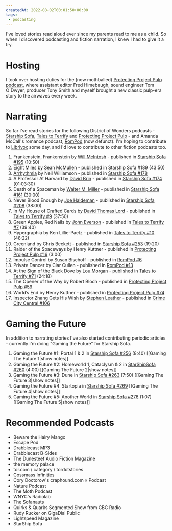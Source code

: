 ```yaml
---
createdAt: 2022-08-02T00:01:50+00:00
tags: 
 - podcasting
---
```

I've loved stories read aloud ever since my parents read to me as a child. So when I discovered podcasting and fiction narration, I knew I had to give it a try.

# Hosting

I took over hosting duties for the (now mothballed) [Protecting Project Pulp podcast](http://ppp.requisite.link), where assistant editor Fred Himebaugh, sound engineer Tom O'Dwyer, producer Tony Smith and myself brought a new classic pulp-era story to the airwaves every week.

# Narrating

So far I've read stories for the following District of Wonders podcasts - [Starship Sofa](http://www.starshipsofa.com/), [Tales to Terrify](http://talestoterrify.com/) and [Protecting Project Pulp](http://protectingprojectpulp.com/) - and Amanda McCall's romance podcast, [RomPod](http://rompod.com/) (now defunct). I'm hoping to contribute to [Librivox](http://librivox.org/) some day, and I'd love to contribute to other fiction podcasts too.

1.  Frankenstein, Frankenstein by [Will McIntosh](http://en.wikipedia.org/wiki/Will_McIntosh) - published in [Starship Sofa #195](http://www.starshipsofa.com/blog/2011/06/29/starshipsofa-no-195-will-mcintosh/) (10:50)
2.  Eight Miles by [Sean McMullen](http://www.seanmcmullen.net.au/news.htm) - published in [Starship Sofa #189](http://www.starshipsofa.com/blog/2011/05/18/starshipsofa-no-189-sean-mcmullen/) (43:50)
3.  [Arrhythmia](http://www.mutationpress.com/Arrhythmia%20BFSA%20shortlist.pdf) by Neil Williamson - published in [Starship Sofa #178](http://www.starshipsofa.com/blog/2011/03/03/starshipsofa-no-178-bsfa-best-short-story-nominations/)
4.  A Professor At Harvard by [David Brin](http://www.davidbrin.com/) - published in [Starship Sofa #174](http://www.starshipsofa.com/blog/2011/02/02/starshipsofa-no-174-david-brin-damon-knight/) (01:03:30)
5.  Death of a Spaceman by [Walter M. Miller](http://en.wikipedia.org/wiki/Walter_M._Miller,_Jr.) - published in [Starship Sofa #161](http://www.starshipsofa.com/blog/2010/11/05/aural-delights-no-161-walter-m-miller/) (30:00)
6.  Never Blood Enough by [Joe Haldeman](http://home.earthlink.net/~haldeman/) - published in [Starship Sofa #208](http://www.starshipsofa.com/blog/2011/10/19/starshipsofa-no-208-joe-haldeman/) (38:00)
7.  In My House of Crafted Cards by [David Thomas Lord](http://www.fantasticfiction.co.uk/l/david-thomas-lord/) - published in [Tales to Terrify #9](http://talestoterrify.com/tales-to-terrify-no-9-david-thomas-lord/) (37:50)
8.  Green Apples, Red Nails by [John Everson](http://www.johneverson.com/) - published in [Tales to Terrify #7](http://talestoterrify.com/tales-to-terrify-no-7-john-everson) (39:40)
9.  Hypergraphia by Ken Lillie-Paetz - published in [Tales to Terrify #10](http://talestoterrify.com/tales-to-terrify-no-10-bram-stoker-awards-special-part-2/) (48:22)
10.  Greenland by Chris Beckett - published in [Starship Sofa #253](http://www.starshipsofa.com/2012/08/29/starshipsofa-no-253-chris-beckett/) (19:20)
11.  Raider of the Spaceways by Henry Kuttner - published in [Protecting Project Pulp #16](http://protectingprojectpulp.com/protecting-project-pulp-no-16-henry-kuttner/) (3:00)
12.  Impulse Control by Susan Bischoff - published in [RomPod #6](http://rompod.com/post/42306680966/episode-6-susan-bischoff-impulse-control)
13.  Private Dancer by Ciar Cullen - published in [RomPod #13](http://rompod.com/post/46887403486/episode-13-ciar-cullen-private-dancer)
14.  At the Sign of the Black Dove by [Lou Morgan](http://www.loumorgan.co.uk/) - published in [Tales to Terrify #71](http://talestoterrify.com/tales-to-terrify-no-71-neputin-morgan/) (24:18)
15.  The Opener of the Way by Robert Bloch - published in [Protecting Project Pulp #59](http://protectingprojectpulp.com/protecting-project-pulp-59-robert-bloch/)
16.  World’s End by Henry Kuttner - published in [Protecting Project Pulp #74](http://protectingprojectpulp.com/protecting-project-pulp-74-henry-kuttner/)
17.  Inspector Zhang Gets His Wish by [Stephen Leather](http://www.stephenleather.com/) - published in [Crime City Central #106](http://crimecitycentral.com/crime-city-central-no-106-stephen-leather/)

# Gaming the Future

In addition to narrating stories I've also started contributing periodic articles - currently I'm doing "Gaming the Future" for Starship Sofa.

1.  Gaming the Future #1: Portal 1 & 2 in [Starship Sofa #256](http://www.starshipsofa.com/2012/09/19/starshipsofa-no-256-charlie-jane-anders/) (8:40) [[Gaming The Future 1|show notes]]
2.  Gaming the Future #2: Homeworld 1, Cataclysm & 2 in [StarShipSofa #260](http://www.starshipsofa.com/2012/10/17/starshipsofa-no-260-bradner-buckner/) (4:00) [[Gaming The Future 2|show notes]]
3.  Gaming the Future #3: Dune in [Starship Sofa #263](http://www.starshipsofa.com/2012/11/06/starshipsofa-no-263-pamela-sargent/) (7:50) [[Gaming The Future 3|show notes]]
4.  Gaming the Future #4: Startopia in [Starship Sofa #269](http://www.starshipsofa.com/2012/12/19/starshipsofa-no-269-alec-nevala-lee-part-1/) [[Gaming The Future 4|show notes]]
5.  Gaming the Future #5: Another World in [Starship Sofa #276](http://www.starshipsofa.com/2013/02/13/starshipsofa-no-276-ken-liu/) (1:07) [[Gaming The Future 5|show notes]]

# Recommended Podcasts

-   Beware the Hairy Mango
-   Escape Pod
-   Drabblecast MP3
-   Drabblecast B-Sides
-   The Dunesteef Audio Fiction Magazine
-   the memory palace
-   tor.com / category / tordotstories
-   Cossmass Infinities
-   Cory Doctorow's craphound.com » Podcast
-   Nature Podcast
-   The Moth Podcast
-   WNYC's Radiolab
-   The Sofanauts
-   Quirks & Quarks Segmented Show from CBC Radio
-   Rudy Rucker on GigaDial Public
-   Lightspeed Magazine
-   StarShip Sofa